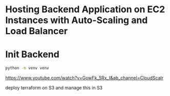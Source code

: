 # Hosting Backend Application on EC2 Instances with Auto-Scaling and Load Balancer

# Init Backend

```bash
python -m venv venv
```

https://www.youtube.com/watch?v=GowFk_5Rx_I&ab_channel=CloudScalr

deploy terraform on S3 and manage this in S3